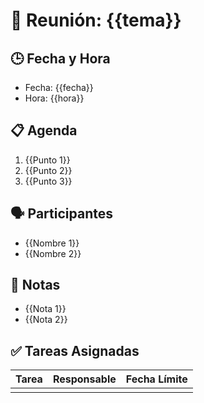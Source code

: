 # 📅 Reunión: {{tema}}

## 🕒 Fecha y Hora
- Fecha: {{fecha}}
- Hora: {{hora}}

## 📋 Agenda
1. {{Punto 1}}
2. {{Punto 2}}
3. {{Punto 3}}

## 🗣️ Participantes
- {{Nombre 1}}
- {{Nombre 2}}

## 📌 Notas
- {{Nota 1}}
- {{Nota 2}}

## ✅ Tareas Asignadas
| Tarea             | Responsable      | Fecha Límite   |
|-------------------|------------------|----------------|
|                   |                  |                |

